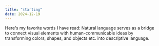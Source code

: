 ```yaml
---
title: "starting"
date: 2024-12-19
---
```

Here's my favorite words I have read:
Natural language serves as a bridge to connect visual elements with human-communicable ideas by transforming colors, shapes, and objects etc. into descriptive language. 
